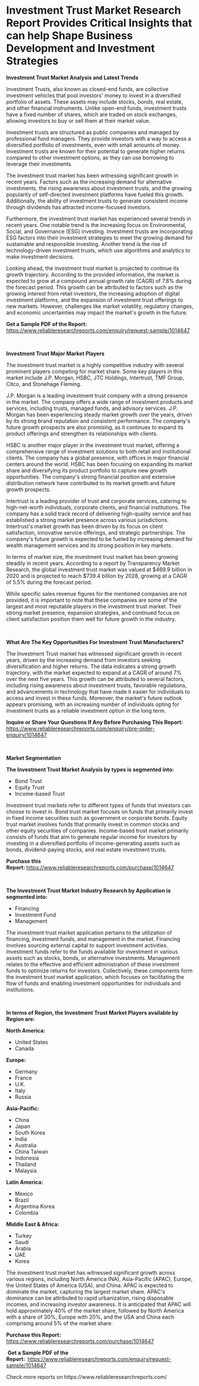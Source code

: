 <p><h1>Investment Trust Market Research Report Provides Critical Insights that can help Shape Business Development and Investment Strategies</h1></p><p><strong>Investment Trust Market Analysis and Latest Trends</strong></p>
<p><p>Investment Trusts, also known as closed-end funds, are collective investment vehicles that pool investors' money to invest in a diversified portfolio of assets. These assets may include stocks, bonds, real estate, and other financial instruments. Unlike open-end funds, investment trusts have a fixed number of shares, which are traded on stock exchanges, allowing investors to buy or sell them at their market value.</p><p>Investment trusts are structured as public companies and managed by professional fund managers. They provide investors with a way to access a diversified portfolio of investments, even with small amounts of money. Investment trusts are known for their potential to generate higher returns compared to other investment options, as they can use borrowing to leverage their investments.</p><p>The investment trust market has been witnessing significant growth in recent years. Factors such as the increasing demand for alternative investments, the rising awareness about investment trusts, and the growing popularity of self-directed investment platforms have fueled this growth. Additionally, the ability of investment trusts to generate consistent income through dividends has attracted income-focused investors.</p><p>Furthermore, the investment trust market has experienced several trends in recent years. One notable trend is the increasing focus on Environmental, Social, and Governance (ESG) investing. Investment trusts are incorporating ESG factors into their investment strategies to meet the growing demand for sustainable and responsible investing. Another trend is the rise of technology-driven investment trusts, which use algorithms and analytics to make investment decisions.</p><p>Looking ahead, the investment trust market is projected to continue its growth trajectory. According to the provided information, the market is expected to grow at a compound annual growth rate (CAGR) of 7.8% during the forecast period. This growth can be attributed to factors such as the growing interest from retail investors, the increasing adoption of digital investment platforms, and the expansion of investment trust offerings to new markets. However, challenges like market volatility, regulatory changes, and economic uncertainties may impact the market's growth in the future.</p></p>
<p><strong>Get a Sample PDF of the Report:&nbsp;</strong> <a href="https://www.reliableresearchreports.com/enquiry/request-sample/1014647">https://www.reliableresearchreports.com/enquiry/request-sample/1014647</a></p>
<p>&nbsp;</p>
<p><strong>Investment Trust Major Market Players</strong></p>
<p><p>The investment trust market is a highly competitive industry with several prominent players competing for market share. Some key players in this market include J.P. Morgan, HSBC, JTC Holdings, Intertrust, TMF Group, Citco, and Stonehage Fleming.</p><p>J.P. Morgan is a leading investment trust company with a strong presence in the market. The company offers a wide range of investment products and services, including trusts, managed funds, and advisory services. J.P. Morgan has been experiencing steady market growth over the years, driven by its strong brand reputation and consistent performance. The company's future growth prospects are also promising, as it continues to expand its product offerings and strengthen its relationships with clients.</p><p>HSBC is another major player in the investment trust market, offering a comprehensive range of investment solutions to both retail and institutional clients. The company has a global presence, with offices in major financial centers around the world. HSBC has been focusing on expanding its market share and diversifying its product portfolio to capture new growth opportunities. The company's strong financial position and extensive distribution network have contributed to its market growth and future growth prospects.</p><p>Intertrust is a leading provider of trust and corporate services, catering to high-net-worth individuals, corporate clients, and financial institutions. The company has a solid track record of delivering high-quality service and has established a strong market presence across various jurisdictions. Intertrust's market growth has been driven by its focus on client satisfaction, innovative service offerings, and strategic partnerships. The company's future growth is expected to be fueled by increasing demand for wealth management services and its strong position in key markets.</p><p>In terms of market size, the investment trust market has been growing steadily in recent years. According to a report by Transparency Market Research, the global investment trust market was valued at $469.9 billion in 2020 and is projected to reach $739.4 billion by 2028, growing at a CAGR of 5.5% during the forecast period.</p><p>While specific sales revenue figures for the mentioned companies are not provided, it is important to note that these companies are some of the largest and most reputable players in the investment trust market. Their strong market presence, expansion strategies, and continued focus on client satisfaction position them well for future growth in the industry.</p></p>
<p>&nbsp;</p>
<p><strong>What Are The Key Opportunities For Investment Trust Manufacturers?</strong></p>
<p><p>The Investment Trust market has witnessed significant growth in recent years, driven by the increasing demand from investors seeking diversification and higher returns. The data indicates a strong growth trajectory, with the market expected to expand at a CAGR of around 7% over the next five years. This growth can be attributed to several factors, including rising awareness about investment trusts, favorable regulations, and advancements in technology that have made it easier for individuals to access and invest in these funds. Moreover, the market's future outlook appears promising, with an increasing number of individuals opting for investment trusts as a reliable investment option in the long term.</p></p>
<p><strong>Inquire or Share Your Questions If Any Before Purchasing This Report:</strong> <a href="https://www.reliableresearchreports.com/enquiry/pre-order-enquiry/1014647">https://www.reliableresearchreports.com/enquiry/pre-order-enquiry/1014647</a></p>
<p>&nbsp;</p>
<p><strong>Market Segmentation</strong></p>
<p><strong>The Investment Trust Market Analysis by types is segmented into:</strong></p>
<p><ul><li>Bond Trust</li><li>Equity Trust</li><li>Income-based Trust</li></ul></p>
<p><p>Investment trust markets refer to different types of funds that investors can choose to invest in. Bond trust market focuses on funds that primarily invest in fixed income securities such as government or corporate bonds. Equity trust market involves funds that primarily invest in common stocks and other equity securities of companies. Income-based trust market primarily consists of funds that aim to generate regular income for investors by investing in a diversified portfolio of income-generating assets such as bonds, dividend-paying stocks, and real estate investment trusts.</p></p>
<p><strong>Purchase this Report:&nbsp;</strong><a href="https://www.reliableresearchreports.com/purchase/1014647">https://www.reliableresearchreports.com/purchase/1014647</a></p>
<p>&nbsp;</p>
<p><strong>The Investment Trust Market Industry Research by Application is segmented into:</strong></p>
<p><ul><li>Financing</li><li>Investment Fund</li><li>Management</li></ul></p>
<p><p>The investment trust market application pertains to the utilization of financing, investment funds, and management in the market. Financing involves sourcing external capital to support investment activities. Investment funds refer to the funds available for investment in various assets such as stocks, bonds, or alternative investments. Management relates to the effective and efficient administration of these investment funds to optimize returns for investors. Collectively, these components form the investment trust market application, which focuses on facilitating the flow of funds and enabling investment opportunities for individuals and institutions.</p></p>
<p>&nbsp;</p>
<p><strong>In terms of Region, the Investment Trust Market Players available by Region are:</strong></p>
<p>
    <p> <strong> North America: </strong>
        <ul>
            <li>United States</li>
            <li>Canada</li>
        </ul>
        </p> 
    <p> <strong> Europe: </strong>
        <ul>
            <li>Germany</li>
            <li>France</li>
            <li>U.K.</li>
            <li>Italy</li>
            <li>Russia</li>
        </ul>
        </p> 
    <p> <strong> Asia-Pacific: </strong>
        <ul>
            <li>China</li>
            <li>Japan</li>
            <li>South Korea</li>
            <li>India</li>
            <li>Australia</li>
            <li>China Taiwan</li>
            <li>Indonesia</li>
            <li>Thailand</li>
            <li>Malaysia</li>
        </ul>
        </p> 
    <p> <strong> Latin America: </strong>
        <ul>
            <li>Mexico</li>
            <li>Brazil</li>
            <li>Argentina Korea</li>
            <li>Colombia</li>
        </ul>
        </p> 
    <p> <strong> Middle East & Africa: </strong>
        <ul>
            <li>Turkey</li>
            <li>Saudi</li>
            <li>Arabia</li>
            <li>UAE</li>
            <li>Korea</li>
        </ul>
    </p>
    </p>
<p><p>The investment trust market has witnessed significant growth across various regions, including North America (NA), Asia-Pacific (APAC), Europe, the United States of America (USA), and China. APAC is expected to dominate the market, capturing the largest market share. APAC's dominance can be attributed to rapid urbanization, rising disposable incomes, and increasing investor awareness. It is anticipated that APAC will hold approximately 40% of the market share, followed by North America with a share of 30%, Europe with 20%, and the USA and China each comprising around 5% of the market share.</p></p>
<p><strong>Purchase this Report: </strong><a href="https://www.reliableresearchreports.com/purchase/1014647">https://www.reliableresearchreports.com/purchase/1014647</a></p>
<p>&nbsp;<strong>Get a Sample PDF of the Report:&nbsp;&nbsp;</strong><a href="https://www.reliableresearchreports.com/enquiry/request-sample/1014647">https://www.reliableresearchreports.com/enquiry/request-sample/1014647</a></p>
<p><strong></strong></p>
<p>Check more reports on https://www.reliableresearchreports.com/</p>